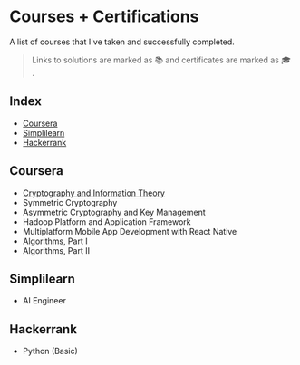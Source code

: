 # Courses + Certifications
A list of courses that I've taken and successfully completed.
>Links to solutions are marked as :books: and certificates are marked as :mortar_board: .
## Index

* [Coursera](#Coursera)
* [Simplilearn](#Simplilearn)
* [Hackerrank](#Hackerrank)


## Coursera

* [Cryptography and Information Theory](https://www.coursera.org/learn/crypto-info-theory/home/welcome)
* Symmetric Cryptography
* Asymmetric Cryptography and Key Management
* Hadoop Platform and Application Framework
* Multiplatform Mobile App Development with React Native
* Algorithms, Part I
* Algorithms, Part II

## Simplilearn

* AI Engineer

## Hackerrank

* Python (Basic)
